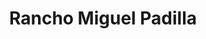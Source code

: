 ---
title: "Rancho Miguel Padilla"
url: /soyaniquilpan-de-juarez/rancho-miguel-padilla/
shop: granja
---